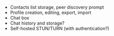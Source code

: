 - Contacts list storage, peer discovery prompt
- Profile creation, editing, export, import
- Chat box
- Chat history and storage?
- Self-hosted STUN/TURN (with authentication?)
